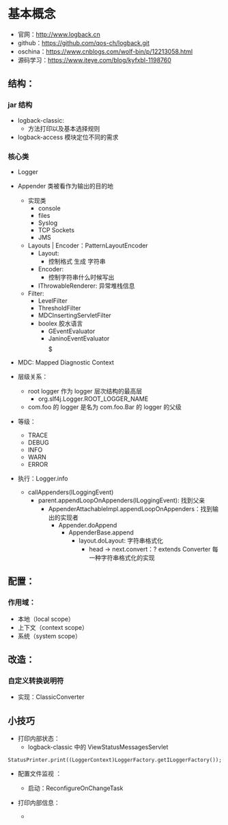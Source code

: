 # 基本概念
- 官网：http://www.logback.cn
- github：https://github.com/qos-ch/logback.git
- oschina：https://www.cnblogs.com/wolf-bin/p/12213058.html
- 源码学习：https://www.iteye.com/blog/kyfxbl-1198760


## 结构：
### jar 结构
- logback-classic:
  - 方法打印以及基本选择规则
- logback-access 模块定位不同的需求


### 核心类
- Logger

- Appender 类被看作为输出的目的地
  - 实现类
    - console
    - files
    - Syslog
    - TCP Sockets
    - JMS
  - Layouts | Encoder：PatternLayoutEncoder
    - Layout:
      - 控制格式 生成 字符串
    - Encoder:
      - 控制字符串什么时候写出
    - IThrowableRenderer: 异常堆栈信息
  - Filter:
    - LevelFilter
    - ThresholdFilter
    - MDCInsertingServletFilter
    - boolex 胶水语言
      - GEventEvaluator
      - JaninoEventEvaluator $$$$$

- MDC: Mapped Diagnostic Context

- 层级关系：
  - root logger 作为 logger 层次结构的最高层
    - org.slf4j.Logger.ROOT_LOGGER_NAME
  - com.foo 的 logger 是名为 com.foo.Bar 的 logger 的父级

- 等级：
  - TRACE
  - DEBUG
  - INFO
  - WARN
  - ERROR



- 执行：Logger.info
  - callAppenders(ILoggingEvent)
    - parent.appendLoopOnAppenders(ILoggingEvent): 找到父亲
      - AppenderAttachableImpl.appendLoopOnAppenders：找到输出的实现者
        - Appender.doAppend
          - AppenderBase.append
            - layout.doLayout: 字符串格式化
              - head -> next.convert：? extends Converter 每一种字符串格式化的实现



## 配置：
### 作用域：
- 本地（local scope）
- 上下文（context scope）
- 系统（system scope）


## 改造：
### 自定义转换说明符
- 实现：ClassicConverter



## 小技巧
- 打印内部状态：
  - logback-classic 中的 ViewStatusMessagesServlet
```
StatusPrinter.print((LoggerContext)LoggerFactory.getILoggerFactory());
```

- 配置文件监视 ： <configuration scan="true" scanPeriod="30 seconds">
  - 启动：ReconfigureOnChangeTask

- 打印内部信息：

  -
